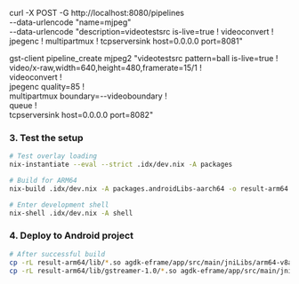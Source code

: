 curl -X POST -G http://localhost:8080/pipelines \
--data-urlencode "name=mjpeg" \
--data-urlencode "description=videotestsrc is-live=true ! videoconvert ! jpegenc ! multipartmux ! tcpserversink host=0.0.0.0 port=8081"

gst-client pipeline_create mjpeg2 "videotestsrc pattern=ball is-live=true ! \
  video/x-raw,width=640,height=480,framerate=15/1 ! \
  videoconvert ! \
  jpegenc quality=85 ! \
  multipartmux boundary=--videoboundary ! \
  queue ! \
  tcpserversink host=0.0.0.0 port=8082"


  ### 3. **Test the setup**

```bash
# Test overlay loading
nix-instantiate --eval --strict .idx/dev.nix -A packages

# Build for ARM64
nix-build .idx/dev.nix -A packages.androidLibs-aarch64 -o result-arm64

# Enter development shell
nix-shell .idx/dev.nix -A shell
```

### 4. **Deploy to Android project**

```bash
# After successful build
cp -rL result-arm64/lib/*.so agdk-eframe/app/src/main/jniLibs/arm64-v8a/
cp -rL result-arm64/lib/gstreamer-1.0/*.so agdk-eframe/app/src/main/jniLibs/arm64-v8a/
```
